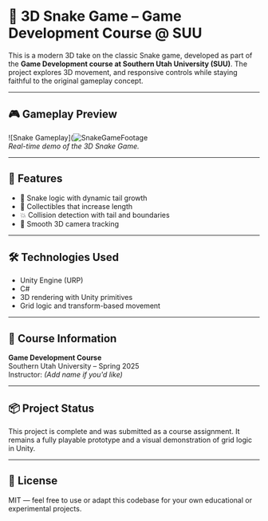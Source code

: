 # 🐍 3D Snake Game – Game Development Course @ SUU

This is a modern 3D take on the classic Snake game, developed as part of the **Game Development course at Southern Utah University (SUU)**. The project explores 3D movement, and responsive controls while staying faithful to the original gameplay concept.

---

## 🎮 Gameplay Preview

![Snake Gameplay](![SnakeGameFootage](![SnakeGameFootage](https://github.com/user-attachments/assets/7014265e-d119-4d63-8cb9-91e907d4f033)
)  
*Real-time demo of the 3D Snake Game.*

---

## 🧩 Features

- 🧠 Snake logic with dynamic tail growth
- 🍎 Collectibles that increase length
- 💥 Collision detection with tail and boundaries
- 🎥 Smooth 3D camera tracking

---

## 🛠️ Technologies Used

- Unity Engine (URP)
- C#
- 3D rendering with Unity primitives
- Grid logic and transform-based movement

---

## 📘 Course Information

**Game Development Course**  
Southern Utah University – Spring 2025  
Instructor: *(Add name if you'd like)*

---

## 📦 Project Status

This project is complete and was submitted as a course assignment. It remains a fully playable prototype and a visual demonstration of grid logic in Unity.

---

## 📜 License

MIT — feel free to use or adapt this codebase for your own educational or experimental projects.
